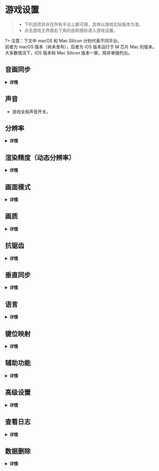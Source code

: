 # 游戏设置

> - 下列选项并非在所有平台上都可用，具体以游戏实际版本为准。
> - 点击游戏主界面右下角的齿轮图标进入游戏设置。

?> 注意：下文中 macOS 和 Mac Silicon 分别代表不同平台。
</br>前者为 macOS 版本（尚未发布），后者为 iOS 版本运行于 M 芯片 Mac 的版本。
</br>大多数情况下，iOS 版本和 Mac Silicon 版本一致，除非单独列出。

## 音画同步
<details>
<summary>
   <b>详情</b>
</summary>

?> 下列自动调节**不建议**同时开启多个，否则可能会导致**音画同步修正过度**。

<!-- tabs:start -->

### **自动调节**
- 开启此开关后游戏会**根据游戏当前整体运行状况调整动态调整音画同步**。
- 关闭自动调节功能后，玩家可以**手动调节游戏的音乐延迟**，**数值越大，音乐播放越晚**。

### **音频输出延迟**
- 开启后游戏会自动检测音频输出延迟并进行修正，玩家连接蓝牙耳机或汽车音响时建议开启。

### **触控响应延迟**
> **适用于**<br>iOS、Android。
- 开启后游戏会自动检测触控响应延迟并进行修正，可选择关闭以减少游戏的 CPU 占用。

<!-- tabs:end -->

### 关卡音画同步
- 进入关卡后，可在屏幕左下方进入，该设置仅对当前关卡生效。
</details>

## 声音
- 游戏全局声音开关。

## 分辨率
<details>
<summary>
   <b>详情</b>
</summary>
<!-- tabs:start -->

### **Windows**
- 点击可进入分辨率选择面板，此面板提供了横屏/竖屏多种分辨率比例。

### **macOS**
- 点击可进入分辨率选择面板，此面板提供了横屏/竖屏多种分辨率比例。

### **iOS**
- 点击可切换分辨率模式：非常低 / 低 / 中 / 高 / 极高。

### **Android**
- 点击可切换分辨率模式：非常低 / 低 / 中 / 高 / 极高。

<!-- tabs:end -->

?> 分辨率越低，游戏越流畅。

</details>

## 渲染精度（动态分辨率）
<details>
<summary>
   <b>详情</b>
</summary>

> **适用于**<br>见下方[兼容性](#兼容性)
- 与[分辨率](#分辨率)类似，但仅用于调整游戏 3D 场景渲染分辨率，不影响 UI 清晰度。

### 兼容性
<!-- tabs:start -->
#### **Windows**
| 渲染 API | 支持 |
|--------|----|
| DX12   | ✅  |
| DX11   | ❌  |
| Vulkan | ✅  |
| OpenGL | ❌  |

#### **macOS**
| 渲染 API | 支持 |
|--------|----|
| Metal  | ✅  |
| OpenGL | ❌  |

#### **iOS**
| 渲染 API | 支持 |
|--------|----|
| Metal  | ✅  |
| OpenGL | ❌  |

#### **Android**
| 渲染 API | 支持 |
|--------|----|
| Vulkan | ✅  |
| OpenGL | ❌  |
<!-- tabs:end -->

</details>

## 画面模式

<details>
<summary>
   <b>详情</b>
</summary>

> **适用于**<br>Windows、macOS。

| 模式                | 介绍                                                |
|-------------------|---------------------------------------------------|
| 独占全屏              | 游戏**独占 GPU 资源**，桌面处于挂起状态，性能最佳，但游戏与桌面切换速度较慢。       |
| 无边框窗口全屏（仅Windows） | **隐藏窗口边框并等比例拉伸至全屏**，窗口切换速度快，GPU 资源与桌面共享。          |
| 窗口化               | 窗口模式，**不隐藏窗口边框且不会等比例拉伸至全屏**，窗口切换速度最快，GPU 资源与桌面共享。 |

</details>

## 画质

<details>
<summary>
   <b>详情</b>
</summary>

- 调整游戏**场景 / 画面复杂度及其质量**。

| 模式       | 光影 | 反射效果   | 粒子效果   | 后期处理效果（如果有） |
|----------|----|--------|--------|-------------|
| 非常低      | 无  | 无      | 最少（或无） | 无           |
| 低        | 无  | 无      | 少      | 无           |
| 中        | 无  | 部分（或无） | 中      | 无           |
| 高        | 无  | 支持     | 多      | 支持          |
| 极高       | 支持 | 支持     | 多      | 支持          |
| 极限（仅电脑端） | 支持 | 高质量    | 最多     | 支持          |

?> 对于玩家[自定义后期处理效果](/dlce/custom_post_processing.md)，不论哪种画质模式，都会始终应用到关卡中。

</details>

## 抗锯齿

<details>
<summary>
   <b>详情</b>
</summary>

> **适用于**<br>Windows、macOS、Mac Silicon、Android。
- 选择抗锯齿模式。

| 模式   | 介绍       |
|------|----------|
| 关闭   | 不使用抗锯齿。  |
| MSAA | 多重采样抗锯齿。 |
| FXAA | 快速近似抗锯齿。 |

</details>

## 垂直同步

<details>
<summary>
   <b>详情</b>
</summary>

> **适用于**<br>Windows、macOS、Mac Silicon、Android。
- 开启或关闭垂直同步。

</details>

## 语言

<details>
<summary>
   <b>详情</b>
</summary>

- 更改游戏显示语言。
- 详见 [多语言](/dlce/localization.md)。

</details>

## 键位映射

<details>
<summary>
   <b>详情</b>
</summary>

> **适用于**<br>Windows、macOS。
- 调整键位绑定。


### 键位指示器
- 在底部显示 HUD 界面，显示当前键盘键位的功能。

</details>

## 辅助功能

<details>
<summary>
   <b>详情</b>
</summary>

### 触控反馈
> **适用于**<br>iOS、Android。
- 开启后玩家点击屏幕时会在点击的位置显示特效。

### 陀螺仪效果
> **适用于**<br>Windows、macOS、iOS、Android。
- 开启/关闭主界面关卡预览的陀螺仪视差效果。

?> 在没有陀螺仪的设备上，使用鼠标位置模拟陀螺仪效果。

### 状态栏
> 仅适用于带有刘海屏或灵动岛的 iPhone 机型。

- 开启/关闭顶部系统状态栏。

</details>

## 高级设置

<details>
<summary>
   <b>详情</b>
</summary>

> **适用于**<br>iOS、Mac Silicon，设置更改后重启游戏生效。

?> PC端详见 [启动选项](/dlce/commands.md)。

### 音频
#### I/O 缓冲区大小
- 调整音频DSP缓冲区大小，如果音频播放出现卡顿，或播放广告后游戏音乐消失，可以尝试增大此数值。
- 默认值：512。

### 视频
#### 帧率
- 调整游戏帧率上限，最高可设置为120FPS。

?> 对于iOS玩家，只有在支持ProMotion的设备上才能启用120FPS。

#### 显示帧率
- 在游戏右下角显示当前帧率。

#### 强制低画质模式
- 开启后，游戏会强制以最低画质运行。

### 网络
#### 服务器
- 选择关卡下载服务器的地区。

#### 超时（秒）
- 设置资源下载等待时间（秒），超过此时间后仍未下载完成则判定为下载失败。
此设置会影响所有下载行为（例如游戏初始化、关卡下载和广告等）。

### 其他
#### 多点触控支持
- 允许同时使用多个手指控制角色。

#### 使用系统字体设置
> **适用于**<br>iOS
- UI 文本大小、粗细跟随系统设置。

### 调试
#### 输出日志
- 开启后可前往“文件“app下查看游戏的调试日志。

</details>

## 查看日志

<details>
<summary>
   <b>详情</b>
</summary>

> **适用于**<br>Windows、iOS 和 Mac Silicon，仅在开启[输出日志](#输出日志)后可用。
- 使用文本编辑器查看游戏的调试日志。

</details>

## 数据删除

<details>
<summary>
   <b>详情</b>
</summary>

> **适用于**<br>Windows、iOS、Android。

### 删除游戏进度
- 永久清除游戏存档，包括 iCloud 云端存档。

### 清除缓存
- 清空游戏本地生成的数据（分享图、广告缓存、配置文件等）以及本地游戏存档（不会清除 iCloud 的云端进度）。

</details>